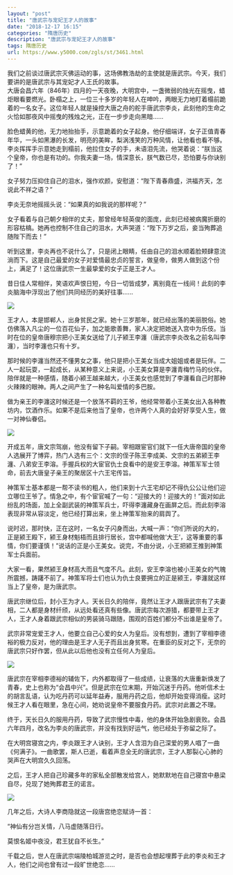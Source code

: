 ```yaml
---
layout: "post"
title: "唐武宗与宠妃王才人的故事"
date: "2018-12-17 16:15"
categories: "隋唐历史"
description: "唐武宗与宠妃王才人的故事"
tags: 隋唐历史
url: https://www.y5000.com/zgls/st/3461.html
---
```






我们之前谈过唐武宗灭佛运动的事，这场佛教浩劫的主使就是唐武宗。今天，我们要讲的是唐武宗与其宠妃才人王氏的故事。  
大唐会昌六年（846年）四月的一天夜晚，大明宫中，一盏微弱的烛光在摇曳，蜡炬眼看要燃光。卧榻之上，一位三十多岁的年轻人在呻吟，两眼无力地盯着榻前跪着的一名女子。这位年轻人就是操控大唐之舟的舵手唐武宗李炎，此刻他的生命之火恰如那夜风中摇曳的残烛之光，正在一步步走向黑暗......

脸色蜡黄的他，无力地抬抬手，示意跪着的女子起身。他仔细端详，女子正值青春年华，一头如黑瀑的长发，明亮的美眸，梨涡浅笑的万种风情，让他看也看不够。李炎挥挥手示意她走到榻前，他拉住女子的手，未语泪先流，他哭着说：“朕当这个皇帝，你也是有功的。你我夫妻一场，情深意长，朕气数已尽，恐怕要与你诀别了！”

女子努力压抑住自己的泪水，强作欢颜，安慰道：“陛下青春鼎盛，洪福齐天，怎说此不祥之语？”

李炎无奈地摇摇头说：“如果真的如我说的那样呢？”

女子看着与自己朝夕相伴的丈夫，那曾经年轻英俊的面庞，此刻已经被病魔折磨的形容枯槁。她再也控制不住自己的泪水，大声哭道：“陛下万岁之后，妾当殉葬追随陛下而去！”

听到这里，李炎再也不说什么了，只是闭上眼睛，任由自己的泪水顺着脸颊肆意流淌而下。这是自己最爱的女子对爱情最忠贞的誓言，做皇帝，做男人做到这个份上，满足了！这位唐武宗一生最挚爱的女子正是王才人。

昔日佳人常相伴，笑语欢声恨日短，今日一切皆成梦，离别竟在一线间！此刻的李炎脑海中浮现出了他们共同经历的美好往事......

![](https://img.y5000.com/uploads/allimg/161013/135U01595-0.jpg)

王才人，本是邯郸人，出身贫民之家。她十三岁那年，就已经出落的美丽脱俗。她仿佛落入凡尘的一位百花仙子，加之能歌善舞，家人决定把她送入宫中为乐伎。当时在位的皇帝唐穆宗把小王美女送给了儿子颍王李瀍（唐武宗李炎改名之前名叫李瀍），当时李瀍也只有十岁。

那时候的李瀍当然还不懂男女之事，他只是把小王美女当成大姐姐或者是玩伴。二人一起玩耍，一起成长，从某种意义上来说，小王美女算是李瀍青梅竹马的伙伴。陪伴就是一种感情，随着小颍王越来越大，小王美女也感觉到了李瀍看自己时那种火辣辣的眼神。两人之间产生了一种名叫爱情的多巴胺。

做为亲王的李瀍这时候还是一个放荡不羁的王爷，他经常带着小王美女出入各种教坊内，饮酒作乐。如果不是后来他当了皇帝，也许两个人真的会好好享受人生，做一对神仙眷侣。

![](https://img.y5000.com/uploads/allimg/161013/135U0G20-1.jpg)

开成五年，唐文宗驾崩，他没有留下子嗣。宰相跟宦官们就下一任大唐帝国的皇帝人选展开了博弈，热门人选有三个：文宗的侄子陈王李成美、文宗的五弟颍王李瀍、八弟安王李溶。手握兵权的大宦官仇士良看中的是安王李溶。神策军军士领命，前去大唐皇子亲王的聚居区十六王宅传旨。

神策军士基本都是一帮不读书的粗人，他们来到十六王宅却记不得仇公公让他们迎立哪位王爷了。情急之中，有个宦官喊了一句：“迎接大的！迎接大的！”面对如此纷乱的场面，加上全副武装的神策军兵士，吓得李瀍藏身在画屏之后。而此刻李溶表现非常从容淡定，他已经打算出来，坐上神策军抬来的肩舆了。

说时迟，那时快，正在这时，一名女子闪身而出，大喊一声：“你们所说的大的，正是颍王殿下，颍王身材魁梧而且排行居长，宫中都喊他做‘大王’，这等重要的事情，你们要谨慎！”说话的正是小王美女。说完，不由分说，小王把颍王推到神策军士兵面前。

大家一看，果然颍王身材高大而且气度不凡。此刻，安王李溶也被小王美女的气魄所震撼，踌躇不前了。神策军将士们也认为仇士良要拥立的正是颍王，李瀍就这样当上了皇帝，是为唐武宗。

唐武宗继位后，封小王为才人。天长日久的陪伴，竟然让王才人跟唐武宗有了夫妻相，二人都是身材纤颀，从远处看还真有些像。唐武宗每次游猎，都要带上王才人，王才人身着跟武宗相似的男装骑马跟随，围观的百姓们都分不出谁是皇帝了。

武宗非常宠爱王才人，他要立自己心爱的女人为皇后。没有想到，遭到了宰相李德裕的极力反对，他的理由是王才人无子而且出身贫寒。在重臣的反对之下，无奈的唐武宗只好作罢，但从此以后他也没有立任何人为皇后。

![](https://img.y5000.com/uploads/allimg/161013/135U052E-2.jpg)

唐武宗在宰相李德裕的辅佐下，内外都取得了一些成绩，让衰落的大唐重新焕发了青春，史上也称为“会昌中兴”。但是武宗在位末期，开始沉迷于丹药。他听信术士的胡言乱语，认为吃丹药可以延年益寿，服用丹药之后，他却开始变得消瘦。这时候王才人看在眼里，急在心间，她劝说皇帝不要服食丹药。武宗对此置之不理。

终于，天长日久的服用丹药，导致了武宗慢性中毒，他的身体开始急剧衰败。会昌六年四月，改名为李炎的唐武宗，并没有找到好运气，他已经处于弥留之际了。

在大明宫寝宫之内，李炎跟王才人诀别，王才人含泪为自己深爱的男人唱了一曲《何满子》。一曲歌罢，斯人已逝，看着声息全无的唐武宗，王才人那裂心心肺的哭声在大明宫久久回荡。

之后，王才人把自己珍藏多年的家私全部散发给宫人，她默默地在自己寝宫中悬梁自尽，兑现了她殉葬君王的诺言。

![](https://img.y5000.com/uploads/allimg/161013/135U06391-3.jpg)

几年之后，大诗人李商隐就这一段唐宫绝恋赋诗一首：

“神仙有分岂关情，八马虚随落日行。

莫恨名姬中夜没，君王犹自不长生。”

千载之后，世人在唐武宗端陵柏城游览之时，是否也会想起埋葬于此的李炎和王才人，他们之间也曾有过一段旷世绝恋......
